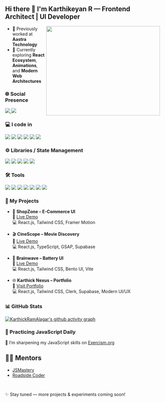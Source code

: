 ## Hi there 👋 I'm Karthikeyan R — Frontend Architect | UI Developer

<img align="right" width="370" height="290" src="https://i.pinimg.com/originals/47/f0/34/47f0342cec72b800463bf003eac1257e.gif">

- 🔭 Previously worked at **Aastra Technology**  
- 🌱 Currently exploring **React Ecosystem**, **Animations**, and **Modern Web Architectures**

### 🌐 Social Presence
<p>
  <a href="https://www.linkedin.com/in/karthickeyan-ramalagar-763404370/">
    <img src="https://img.shields.io/badge/LinkedIn-0077B5?style=for-the-badge&logo=linkedin&logoColor=white"/>
  </a>
  <a href="https://www.instagram.com/karthi180_9?igsh=YXdiYnlvOWxjMzE4">
    <img src="https://img.shields.io/badge/Instagram-E4405F?style=for-the-badge&logo=instagram&logoColor=white"/>
  </a>
</p>


### 💻 I code in
<p>
  <img src="https://img.icons8.com/color/48/000000/javascript.png"/>
  <img src="https://img.icons8.com/color/48/000000/typescript.png"/>
  <img src="https://img.icons8.com/color/48/000000/html-5.png"/>
  <img src="https://img.icons8.com/color/48/000000/css3.png"/>
  <img src="https://img.icons8.com/color/48/null/graphql.png"/>
  <img src="https://img.icons8.com/color/48/000000/tailwindcss.png"/>
</p>

### ⚙️ Libraries / State Management
<p>
  <img src="https://img.shields.io/badge/Framer_Motion-0055FF?style=for-the-badge&logo=framer&logoColor=white"/>
  <img src="https://img.shields.io/badge/GSAP-88CE02?style=for-the-badge&logo=greensock&logoColor=white"/>
  <img src="https://img.shields.io/badge/Three.js-000000?style=for-the-badge&logo=three.js&logoColor=white"/>
  <img src="https://img.shields.io/badge/Redux-593D88?style=for-the-badge&logo=redux&logoColor=white"/>
  <img src="https://img.shields.io/badge/Zustand-000000?style=for-the-badge&logo=Zustand&logoColor=white"/>
</p>

### 🛠️ Tools
<p>
  <img src="https://img.shields.io/badge/Supabase-3ECF8E?style=for-the-badge&logo=supabase&logoColor=white"/>
  <img src="https://img.shields.io/badge/AppWrite-F02E65?style=for-the-badge&logo=appwrite&logoColor=white"/>
  <img src="https://img.shields.io/badge/Clerk-3D4F9F?style=for-the-badge&logo=clerk&logoColor=white"/>
  <img src="https://img.shields.io/badge/NeonDB-0099CC?style=for-the-badge&logo=postgresql&logoColor=white"/>
  <img src="https://img.shields.io/badge/Yup-00A3E0?style=for-the-badge&logoColor=white"/>
  <img src="https://img.shields.io/badge/VSCode-007ACC?style=for-the-badge&logo=visual-studio-code&logoColor=white"/>
  <img src="https://img.shields.io/badge/Git-F05032?style=for-the-badge&logo=git&logoColor=white"/>
</p>



### 🚀 My Projects

- 🎯 **ShopZone – E-Commerce UI**  
  🔗 [Live Demo](https://karthickramalagar.github.io/ShopZone/)  
  💻 React.js, Tailwind CSS, Framer Motion

- 🎬 **CineScope – Movie Discovery**  
  🔗 [Live Demo](https://karthickramalagar.github.io/CineScope/)  
  💻 React.js, TypeScript, GSAP, Supabase

- 🔋 **Brainwave – Battery UI**  
  🔗 [Live Demo](https://karthickramalagar.github.io/BrainWave/)  
  💻 React.js, Tailwind CSS, Bento UI, Vite

- 🌐 **Karthick Nexus – Portfolio**  
  🔗 [Visit Portfolio](https://karthi-nexus.vercel.app/RenderGate)  
  💻 React.js, Tailwind CSS, Clerk, Supabase, Modern UI/UX


### 📊 GitHub Stats

[![KarthickRamAlagar's github activity graph](https://github-readme-activity-graph.vercel.app/graph?username=KarthickRamAlagar&bg_color=000000&color=4c9e86&line=8d4c9e&point=40413e&area=true&hide_border=true)](https://github.com/KarthickRamAlagar)



### 🧠 Practicing JavaScript Daily

📘 I’m sharpening my JavaScript skills on [Exercism.org](https://exercism.org/profiles/KarthickRamAlagar)


## 👨‍🏫 Mentors
- [JSMastery](https://www.jsmastery.pro/)  
- [Roadside Coder](https://www.youtube.com/@RoadsideCoder)  

<br/>

✨ Stay tuned — more projects & experiments coming soon!
